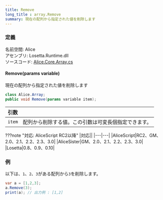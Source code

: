 ```yaml
---
title: Remove
long_title : array.Remove
summary: 現在の配列から指定された値を削除します
---
```


### 定義
名前空間: Alice<br/>
アセンブリ: Losetta.Runtime.dll<br/>
ソースコード: [Alice.Core.Array.cs](https://github.com/WSOFT-Project/Losetta/blob/master/Losetta.Runtime/Core/Extension/Alice.Core.Array.cs)

#### Remove(params variable)

現在の配列から指定された値を削除します

```cs title="AliceScript"
class Alice.Array;
public void Remove(params variable item);
```

|引数| |
|-|-|
|`item`|配列から削除する値。この引数は可変長個指定できます。|

???note "対応: AliceScript RC2以降"
    |対応||
    |---|---|
    |AliceScript|RC2、GM、2.0、2.1、2.2、2.3、3.0|
    |AliceSister|GM、2.0、2.1、2.2、2.3、3.0|
    |Losetta|0.8、0.9、0.10|

### 例
以下は、`1`、`2`、`3`がある配列から`3`を削除します。

```cs title="AliceScript"
var a = [1,2,3];
a.Remove(3);
print(a); // 出力例 : [1,2]
```
